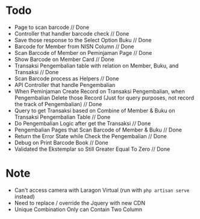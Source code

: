 # Todo
- Page to scan barcode // Done
- Controller that handler barcode check // Done
- Save those response to the Select Option Buku // Done
- Barcode for Member from NISN Column // Done
- Scan Barcode of Member on Peminjaman Page // Done
- Show Barcode on Member Card // Done
- Transaksi Pengembalian table with relation on Member, Buku, and Transaksi // Done
- Scan Barcode process as Helpers // Done
- API Controller that handle Pengembalian
- When Peminjaman Create Record on Transaksi Pengembalian, when Pengembalian Delete those Record (Just for query purposes, not record the track of Pengembalian) // Done
- Query to get Transaksi based on Combine of Member & Buku on Transaksi Pengembalian Table // Done
- Do Pengembalian Logic after get the Transaksi // Done
- Pengembalian Pages that Scan Barcode of Member & Buku // Done
- Return the Error State while Check the Pengembalian // Done
- Debug on Print Barcode Book // Done
- Validated the Ekstemplar so Still Greater Equal To Zero // Done

# Note
- Can't access camera with Laragon Virtual (run with `php artisan serve` instead)
- Need to replace / override the Jquery with new CDN
- Unique Combination Only can Contain Two Column
